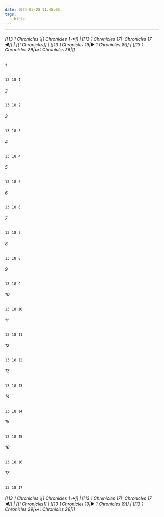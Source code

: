 ```yaml
---
date: 2024-05-28 11:45:05
tags:
  - bible
---
```

___

###### [[13 1 Chronicles 1|1 Chronicles 1 ⏮]] | [[13 1 Chronicles 17|1 Chronicles 17 ◀]] | [[1 Chronicles]] | [[13 1 Chronicles 19|▶ 1 Chronicles 19]] | [[13 1 Chronicles 29|⏭ 1 Chronicles 29|]]

###### 1
``` verse
13 18 1 
```
###### 2
``` verse
13 18 2 
```
###### 3
``` verse
13 18 3 
```
###### 4
``` verse
13 18 4 
```
###### 5
``` verse
13 18 5 
```
###### 6
``` verse
13 18 6 
```
###### 7
``` verse
13 18 7 
```
###### 8
``` verse
13 18 8 
```
###### 9
``` verse
13 18 9 
```
###### 10
``` verse
13 18 10 
```
###### 11
``` verse
13 18 11 
```
###### 12
``` verse
13 18 12 
```
###### 13
``` verse
13 18 13 
```
###### 14
``` verse
13 18 14 
```
###### 15
``` verse
13 18 15 
```
###### 16
``` verse
13 18 16 
```
###### 17
``` verse
13 18 17 
```

###### [[13 1 Chronicles 1|1 Chronicles 1 ⏮]] | [[13 1 Chronicles 17|1 Chronicles 17 ◀]] | [[1 Chronicles]] | [[13 1 Chronicles 19|▶ 1 Chronicles 19]] | [[13 1 Chronicles 29|⏭ 1 Chronicles 29|]]

